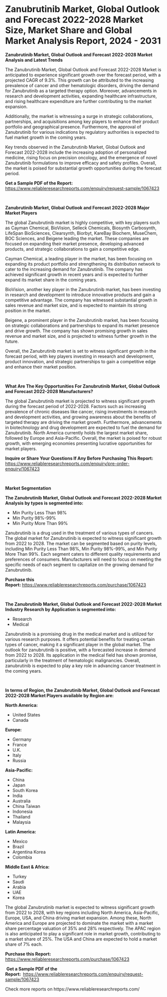 <p><h1>Zanubrutinib Market, Global Outlook and Forecast 2022-2028 Market Size, Market Share and Global Market Analysis Report, 2024 - 2031</h1></p><p><strong>Zanubrutinib Market, Global Outlook and Forecast 2022-2028 Market Analysis and Latest Trends</strong></p>
<p><p>The Zanubrutinib Market, Global Outlook and Forecast 2022-2028 Market is anticipated to experience significant growth over the forecast period, with a projected CAGR of 9.3%. This growth can be attributed to the increasing prevalence of cancer and other hematologic disorders, driving the demand for Zanubrutinib as a targeted therapy option. Moreover, advancements in research and development activities, expanding healthcare infrastructure, and rising healthcare expenditure are further contributing to the market expansion.</p><p>Additionally, the market is witnessing a surge in strategic collaborations, partnerships, and acquisitions among key players to enhance their product portfolio and geographical presence. Furthermore, the approval of Zanubrutinib for various indications by regulatory authorities is expected to fuel market growth in the coming years.</p><p>Key trends observed in the Zanubrutinib Market, Global Outlook and Forecast 2022-2028 include the increasing adoption of personalized medicine, rising focus on precision oncology, and the emergence of novel Zanubrutinib formulations to improve efficacy and safety profiles. Overall, the market is poised for substantial growth opportunities during the forecast period.</p></p>
<p><strong>Get a Sample PDF of the Report:&nbsp;</strong> <a href="https://www.reliableresearchreports.com/enquiry/request-sample/1067423">https://www.reliableresearchreports.com/enquiry/request-sample/1067423</a></p>
<p>&nbsp;</p>
<p><strong>Zanubrutinib Market, Global Outlook and Forecast 2022-2028 Major Market Players</strong></p>
<p><p>The global Zanubrutinib market is highly competitive, with key players such as Cayman Chemical, BioVision, Selleck Chemicals, Biosynth Carbosynth, LifeSpan BioSciences, Clearsynth, Biorbyt, KareBay Biochem, MuseChem, BOC Sciences, and Beigene leading the market. These companies are focused on expanding their market presence, developing advanced products, and strategic collaborations to gain a competitive edge.</p><p>Cayman Chemical, a leading player in the market, has been focusing on expanding its product portfolio and strengthening its distribution network to cater to the increasing demand for Zanubrutinib. The company has achieved significant growth in recent years and is expected to further expand its market share in the coming years.</p><p>BioVision, another key player in the Zanubrutinib market, has been investing in research and development to introduce innovative products and gain a competitive advantage. The company has witnessed substantial growth in sales revenue and market size, and is expected to maintain its strong position in the market.</p><p>Beigene, a prominent player in the Zanubrutinib market, has been focusing on strategic collaborations and partnerships to expand its market presence and drive growth. The company has shown promising growth in sales revenue and market size, and is projected to witness further growth in the future.</p><p>Overall, the Zanubrutinib market is set to witness significant growth in the forecast period, with key players investing in research and development, product innovation, and strategic partnerships to gain a competitive edge and enhance their market position.</p></p>
<p>&nbsp;</p>
<p><strong>What Are The Key Opportunities For Zanubrutinib Market, Global Outlook and Forecast 2022-2028 Manufacturers?</strong></p>
<p><p>The global Zanubrutinib market is projected to witness significant growth during the forecast period of 2022-2028. Factors such as increasing prevalence of chronic diseases like cancer, rising investments in research and development activities, and growing awareness about the benefits of targeted therapy are driving the market growth. Furthermore, advancements in biotechnology and drug development are expected to fuel the demand for Zanubrutinib. North America currently holds the largest market share, followed by Europe and Asia-Pacific. Overall, the market is poised for robust growth, with emerging economies presenting lucrative opportunities for market players.</p></p>
<p><strong>Inquire or Share Your Questions If Any Before Purchasing This Report:</strong> <a href="https://www.reliableresearchreports.com/enquiry/pre-order-enquiry/1067423">https://www.reliableresearchreports.com/enquiry/pre-order-enquiry/1067423</a></p>
<p>&nbsp;</p>
<p><strong>Market Segmentation</strong></p>
<p><strong>The Zanubrutinib Market, Global Outlook and Forecast 2022-2028 Market Analysis by types is segmented into:</strong></p>
<p><ul><li>Min Purity Less Than 98%</li><li>Min Purity 98%-99%</li><li>Min Purity More Than 99%</li></ul></p>
<p><p>Zanubrutinib is a drug used in the treatment of various types of cancers. The global market for Zanubrutinib is expected to witness significant growth from 2022 to 2028. The market can be segmented based on purity levels, including Min Purity Less Than 98%, Min Purity 98%-99%, and Min Purity More Than 99%. Each segment caters to different quality requirements and preferences of consumers. Manufacturers will need to focus on meeting the specific needs of each segment to capitalize on the growing demand for Zanubrutinib.</p></p>
<p><strong>Purchase this Report:&nbsp;</strong><a href="https://www.reliableresearchreports.com/purchase/1067423">https://www.reliableresearchreports.com/purchase/1067423</a></p>
<p>&nbsp;</p>
<p><strong>The Zanubrutinib Market, Global Outlook and Forecast 2022-2028 Market Industry Research by Application is segmented into:</strong></p>
<p><ul><li>Research</li><li>Medical</li></ul></p>
<p><p>Zanubrutinib is a promising drug in the medical market and is utilized for various research purposes. It offers potential benefits for treating certain types of cancer, making it a significant player in the global market. The outlook for zanubrutinib is positive, with a forecasted increase in demand from 2022 to 2028. Its application in the medical field has shown promise, particularly in the treatment of hematologic malignancies. Overall, zanubrutinib is expected to play a key role in advancing cancer treatment in the coming years.</p></p>
<p>&nbsp;</p>
<p><strong>In terms of Region, the Zanubrutinib Market, Global Outlook and Forecast 2022-2028 Market Players available by Region are:</strong></p>
<p>
    <p> <strong> North America: </strong>
        <ul>
            <li>United States</li>
            <li>Canada</li>
        </ul>
        </p> 
    <p> <strong> Europe: </strong>
        <ul>
            <li>Germany</li>
            <li>France</li>
            <li>U.K.</li>
            <li>Italy</li>
            <li>Russia</li>
        </ul>
        </p> 
    <p> <strong> Asia-Pacific: </strong>
        <ul>
            <li>China</li>
            <li>Japan</li>
            <li>South Korea</li>
            <li>India</li>
            <li>Australia</li>
            <li>China Taiwan</li>
            <li>Indonesia</li>
            <li>Thailand</li>
            <li>Malaysia</li>
        </ul>
        </p> 
    <p> <strong> Latin America: </strong>
        <ul>
            <li>Mexico</li>
            <li>Brazil</li>
            <li>Argentina Korea</li>
            <li>Colombia</li>
        </ul>
        </p> 
    <p> <strong> Middle East & Africa: </strong>
        <ul>
            <li>Turkey</li>
            <li>Saudi</li>
            <li>Arabia</li>
            <li>UAE</li>
            <li>Korea</li>
        </ul>
    </p>
    </p>
<p><p>The global Zanubrutinib market is expected to witness significant growth from 2022 to 2028, with key regions including North America, Asia-Pacific, Europe, USA, and China driving market expansion. Among these, North America and Europe are projected to dominate the market with a market share percentage valuation of 35% and 28% respectively. The APAC region is also anticipated to play a significant role in market growth, contributing to a market share of 25%. The USA and China are expected to hold a market share of 7% each.</p></p>
<p><strong>Purchase this Report: </strong><a href="https://www.reliableresearchreports.com/purchase/1067423">https://www.reliableresearchreports.com/purchase/1067423</a></p>
<p>&nbsp;<strong>Get a Sample PDF of the Report:&nbsp;&nbsp;</strong><a href="https://www.reliableresearchreports.com/enquiry/request-sample/1067423">https://www.reliableresearchreports.com/enquiry/request-sample/1067423</a></p>
<p><strong></strong></p>
<p>Check more reports on https://www.reliableresearchreports.com/</p>